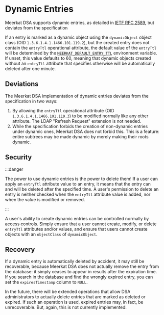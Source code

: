 # Dynamic Entries

Meerkat DSA supports dynamic entries, as detailed in
[IETF RFC 2589](https://www.rfc-editor.org/rfc/rfc2589.html), but deviates from
the specification

If an entry is marked as a dynamic object using the `dynamicObject` object
class (OID `1.3.6.1.4.1.1466.101.119.2`), but the created entry does not contain
the `entryTtl` operational attribute, the default value of the `entryTtl` will
be determined by the
[`MEERKAT_DEFAULT_ENTRY_TTL`](./env.md#meerkat_default_entry_ttl) environment
variable. If unset, this value defaults to 60, meaning that dynamic objects
created without an `entryTtl` attribute that specifies otherwise will be
automatically deleted after one minute.

## Deviations

The Meerkat DSA implementation of dynamic entries deviates from the
specification in two ways:

1. By allowing the `entryTtl` operational attribute
   (OID `1.3.6.1.4.1.1466.101.119.3`) to be modified normally like any other
   attribute. The LDAP "Refresh Request" extension is not needed.
2. While the specification forbids the creation of non-dynamic entries under
   dynamic ones, Meerkat DSA does not forbid this. This is a feature: entire
   subtrees may be made dynamic by merely making their roots dynamic.

## Security

:::danger

The power to use dynamic entries is the power to delete them! If a user can
apply an `entryTtl` attribute value to an entry, it means that the entry can and
will be deleted after the specified time. A user's permission to delete an entry
is neither checked when the `entryTtl` attribute value is added, nor when the
value is modified or removed.

:::

A user's ability to create dynamic entries can be controlled normally by access
controls. Simply ensure that a user cannot create, modify, or delete `entryTtl`
attributes and/or values, and ensure that users cannot create objects with an
`objectClass` of `dynamicObject`.

## Recovery

If a dynamic entry is automatically deleted by accident, it may still be
recoverable, because Meerkat DSA does not actually remove the entry from the
database: it simply ceases to appear in results after the expiration time. If
you search in the database and find the wrongly expired entry, you can set the
`expiresTimestamp` column to `NULL`.

In the future, there will be extended operations that allow DSA administrators
to actually delete entries that are marked as deleted or expired. If such an
operation is used, expired entries may, in fact, be unrecoverable. But, again,
this is not currently implemented.
